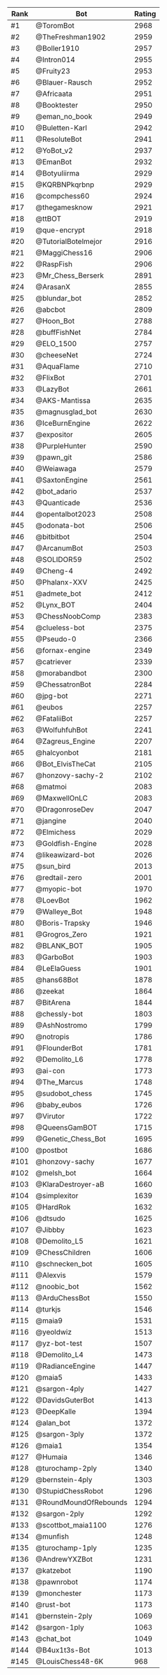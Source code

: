 Rank|Bot|Rating
---|---|---
#1|@ToromBot|2968
#2|@TheFreshman1902|2959
#3|@Boller1910|2957
#4|@Intron014|2955
#5|@Fruity23|2953
#6|@Blauer-Rausch|2952
#7|@Africaata|2951
#8|@Booktester|2950
#9|@eman_no_book|2949
#10|@Buletten-Karl|2942
#11|@ResoluteBot|2941
#12|@YoBot_v2|2937
#13|@EmanBot|2932
#14|@Botyuliirma|2929
#15|@KQRBNPkqrbnp|2929
#16|@compchess60|2924
#17|@thegamesknow|2921
#18|@ttBOT|2919
#19|@que-encrypt|2918
#20|@TutorialBotelmejor|2916
#21|@MaggiChess16|2906
#22|@RaspFish|2906
#23|@Mr_Chess_Berserk|2891
#24|@ArasanX|2855
#25|@blundar_bot|2852
#26|@abcbot|2809
#27|@Hoon_Bot|2788
#28|@buffFishNet|2784
#29|@ELO_1500|2757
#30|@cheeseNet|2724
#31|@AquaFlame|2710
#32|@FlixBot|2701
#33|@LazyBot|2661
#34|@AKS-Mantissa|2635
#35|@magnusglad_bot|2630
#36|@IceBurnEngine|2622
#37|@expositor|2605
#38|@PurpleHunter|2590
#39|@pawn_git|2586
#40|@Weiawaga|2579
#41|@SaxtonEngine|2561
#42|@bot_adario|2537
#43|@Quanticade|2536
#44|@opentalbot2023|2508
#45|@odonata-bot|2506
#46|@bitbitbot|2504
#47|@ArcanumBot|2503
#48|@SOLIDOR59|2502
#49|@Cheng-4|2492
#50|@Phalanx-XXV|2425
#51|@admete_bot|2412
#52|@Lynx_BOT|2404
#53|@ChessNoobComp|2383
#54|@clueless-bot|2375
#55|@Pseudo-0|2366
#56|@fornax-engine|2349
#57|@catriever|2339
#58|@morabandbot|2300
#59|@ChessatronBot|2284
#60|@jpg-bot|2271
#61|@eubos|2257
#62|@FataliiBot|2257
#63|@WolfuhfuhBot|2241
#64|@Zagreus_Engine|2207
#65|@halcyonbot|2181
#66|@Bot_ElvisTheCat|2105
#67|@honzovy-sachy-2|2102
#68|@matmoi|2083
#69|@MaxwellOnLC|2083
#70|@DragonroseDev|2047
#71|@jangine|2040
#72|@Elmichess|2029
#73|@Goldfish-Engine|2028
#74|@likeawizard-bot|2026
#75|@sun_bird|2013
#76|@redtail-zero|2001
#77|@myopic-bot|1970
#78|@LoevBot|1962
#79|@Walleye_Bot|1948
#80|@Boris-Trapsky|1946
#81|@Grogros_Zero|1921
#82|@BLANK_BOT|1905
#83|@GarboBot|1903
#84|@LeElaGuess|1901
#85|@hans68Bot|1878
#86|@zeekat|1864
#87|@BitArena|1844
#88|@chessly-bot|1803
#89|@AshNostromo|1799
#90|@notropis|1786
#91|@FlounderBot|1781
#92|@Demolito_L6|1778
#93|@ai-con|1773
#94|@The_Marcus|1748
#95|@sudobot_chess|1745
#96|@baby_eubos|1726
#97|@Virutor|1722
#98|@QueensGamBOT|1715
#99|@Genetic_Chess_Bot|1695
#100|@postbot|1686
#101|@honzovy-sachy|1677
#102|@melsh_bot|1664
#103|@KlaraDestroyer-aB|1660
#104|@simplexitor|1639
#105|@HardRok|1632
#106|@dtsudo|1625
#107|@Jibbby|1623
#108|@Demolito_L5|1621
#109|@ChessChildren|1606
#110|@schnecken_bot|1605
#111|@Alexvis|1579
#112|@noobic_bot|1562
#113|@ArduChessBot|1550
#114|@turkjs|1546
#115|@maia9|1531
#116|@yeoldwiz|1513
#117|@yz-bot-test|1507
#118|@Demolito_L4|1473
#119|@RadianceEngine|1447
#120|@maia5|1433
#121|@sargon-4ply|1427
#122|@DavidsGuterBot|1413
#123|@DeepKalle|1394
#124|@alan_bot|1372
#125|@sargon-3ply|1372
#126|@maia1|1354
#127|@Humaia|1346
#128|@turochamp-2ply|1340
#129|@bernstein-4ply|1303
#130|@StupidChessRobot|1296
#131|@RoundMoundOfRebounds|1294
#132|@sargon-2ply|1292
#133|@scottbot_maia1100|1276
#134|@munfish|1248
#135|@turochamp-1ply|1235
#136|@AndrewYXZBot|1231
#137|@katzebot|1190
#138|@pawnrobot|1174
#139|@monchester|1173
#140|@rust-bot|1173
#141|@bernstein-2ply|1069
#142|@sargon-1ply|1063
#143|@chat_bot|1049
#144|@B4ux1t3s-Bot|1013
#145|@LouisChess48-6K|968
